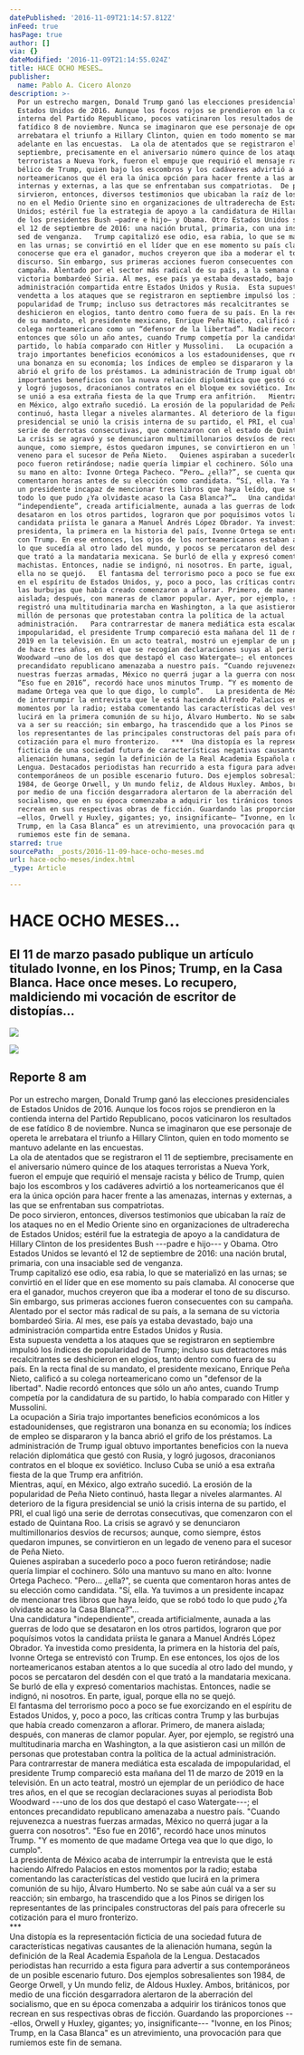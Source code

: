 ```yaml
---
datePublished: '2016-11-09T21:14:57.812Z'
inFeed: true
hasPage: true
author: []
via: {}
dateModified: '2016-11-09T21:14:55.024Z'
title: HACE OCHO MESES…
publisher:
  name: Pablo A. Cicero Alonzo
description: >-
  Por un estrecho margen, Donald Trump ganó las elecciones presidenciales de
  Estados Unidos de 2016. Aunque los focos rojos se prendieron en la contienda
  interna del Partido Republicano, pocos vaticinaron los resultados de ese
  fatídico 8 de noviembre. Nunca se imaginaron que ese personaje de opereta le
  arrebatara el triunfo a Hillary Clinton, quien en todo momento se mantuvo
  adelante en las encuestas.  La ola de atentados que se registraron el 11 de
  septiembre, precisamente en el aniversario número quince de los ataques
  terroristas a Nueva York, fueron el empuje que requirió el mensaje racista y
  bélico de Trump, quien bajo los escombros y los cadáveres advirtió a los
  norteamericanos que él era la única opción para hacer frente a las amenazas,
  internas y externas, a las que se enfrentaban sus compatriotas.  De poco
  sirvieron, entonces, diversos testimonios que ubicaban la raíz de los ataques
  no en el Medio Oriente sino en organizaciones de ultraderecha de Estados
  Unidos; estéril fue la estrategia de apoyo a la candidatura de Hillary Clinton
  de los presidentes Bush —padre e hijo— y Obama. Otro Estados Unidos se levantó
  el 12 de septiembre de 2016: una nación brutal, primaria, con una insaciable
  sed de venganza.   Trump capitalizó ese odio, esa rabia, lo que se materializó
  en las urnas; se convirtió en el líder que en ese momento su país clamaba. Al
  conocerse que era el ganador, muchos creyeron que iba a moderar el tono de su
  discurso. Sin embargo, sus primeras acciones fueron consecuentes con su
  campaña. Alentado por el sector más radical de su país, a la semana de su
  victoria bombardeó Siria. Al mes, ese país ya estaba devastado, bajo una
  administración compartida entre Estados Unidos y Rusia.  Esta supuesta
  vendetta a los ataques que se registraron en septiembre impulsó los índices de
  popularidad de Trump; incluso sus detractores más recalcitrantes se
  deshicieron en elogios, tanto dentro como fuera de su país. En la recta final
  de su mandato, el presidente mexicano, Enrique Peña Nieto, calificó a su
  colega norteamericano como un “defensor de la libertad”. Nadie recordó
  entonces que sólo un año antes, cuando Trump competía por la candidatura de su
  partido, lo había comparado con Hitler y Mussolini.   La ocupación a Siria
  trajo importantes beneficios económicos a los estadounidenses, que registraron
  una bonanza en su economía; los índices de empleo se dispararon y la banca
  abrió el grifo de los préstamos. La administración de Trump igual obtuvo
  importantes beneficios con la nueva relación diplomática que gestó con Rusia,
  y logró jugosos, draconianos contratos en el bloque ex soviético. Incluso Cuba
  se unió a esa extraña fiesta de la que Trump era anfitrión.   Mientras, aquí,
  en México, algo extraño sucedió. La erosión de la popularidad de Peña Nieto
  continuó, hasta llegar a niveles alarmantes. Al deterioro de la figura
  presidencial se unió la crisis interna de su partido, el PRI, el cual ligó una
  serie de derrotas consecutivas, que comenzaron con el estado de Quintana Roo.
  La crisis se agravó y se denunciaron multimillonarios desvíos de recursos;
  aunque, como siempre, éstos quedaron impunes, se convirtieron en un legado de
  veneno para el sucesor de Peña Nieto.   Quienes aspiraban a sucederlo poco a
  poco fueron retirándose; nadie quería limpiar el cochinero. Sólo una mantuvo
  su mano en alto: Ivonne Ortega Pacheco. “Pero… ¿ella?”, se cuenta que
  comentaron horas antes de su elección como candidata. “Sí, ella. Ya tuvimos a
  un presidente incapaz de mencionar tres libros que haya leído, que se robó
  todo lo que pudo ¿Ya olvidaste acaso la Casa Blanca?”…   Una candidatura
  “independiente”, creada artificialmente, aunada a las guerras de lodo que se
  desataron en los otros partidos, lograron que por poquísimos votos la
  candidata priísta le ganara a Manuel Andrés López Obrador. Ya investida como
  presidenta, la primera en la historia del país, Ivonne Ortega se entrevistó
  con Trump. En ese entonces, los ojos de los norteamericanos estaban atentos a
  lo que sucedía al otro lado del mundo, y pocos se percataron del desdén con el
  que trató a la mandataria mexicana. Se burló de ella y expresó comentarios
  machistas. Entonces, nadie se indignó, ni nosotros. En parte, igual, porque
  ella no se quejó.   El fantasma del terrorismo poco a poco se fue exorcizando
  en el espíritu de Estados Unidos, y, poco a poco, las críticas contra Trump y
  las burbujas que había creado comenzaron a aflorar. Primero, de manera
  aislada; después, con maneras de clamor popular. Ayer, por ejemplo, se
  registró una multitudinaria marcha en Washington, a la que asistieron casi un
  millón de personas que protestaban contra la política de la actual
  administración.   Para contrarrestar de manera mediática esta escalada de
  impopularidad, el presidente Trump compareció esta mañana del 11 de marzo de
  2019 en la televisión. En un acto teatral, mostró un ejemplar de un periódico
  de hace tres años, en el que se recogían declaraciones suyas al periodista Bob
  Woodward —uno de los dos que destapó el caso Watergate—; el entonces
  precandidato republicano amenazaba a nuestro país. “Cuando rejuvenezca a
  nuestras fuerzas armadas, México no querrá jugar a la guerra con nosotros”.
  “Eso fue en 2016”, recordó hace unos minutos Trump. “Y es momento de que
  madame Ortega vea que lo que digo, lo cumplo”.   La presidenta de México acaba
  de interrumpir la entrevista que le está haciendo Alfredo Palacios en estos
  momentos por la radio; estaba comentando las características del vestido que
  lucirá en la primera comunión de su hijo, Álvaro Humberto. No se sabe aún cuál
  va a ser su reacción; sin embargo, ha trascendido que a los Pinos se dirigen
  los representantes de las principales constructoras del país para ofrecerle su
  cotización para el muro fronterizo.   ***  Una distopía es la representación
  ficticia de una sociedad futura de características negativas causantes de la
  alienación humana, según la definición de la Real Academia Española de la
  Lengua. Destacados periodistas han recurrido a esta figura para advertir a sus
  contemporáneos de un posible escenario futuro. Dos ejemplos sobresalientes son
  1984, de George Orwell, y Un mundo feliz, de Aldous Huxley. Ambos, británicos,
  por medio de una ficción desgarradora alertaron de la aberración del
  socialismo, que en su época comenzaba a adquirir los tiránicos tonos que
  recrean en sus respectivas obras de ficción. Guardando las proporciones
  —ellos, Orwell y Huxley, gigantes; yo, insignificante— “Ivonne, en los Pinos;
  Trump, en la Casa Blanca” es un atrevimiento, una provocación para que
  rumiemos este fin de semana.
starred: true
sourcePath: _posts/2016-11-09-hace-ocho-meses.md
url: hace-ocho-meses/index.html
_type: Article

---
```

# HACE OCHO MESES...

## El 11 de marzo pasado publique un artículo titulado Ivonne, en los Pinos; Trump, en la Casa Blanca. Hace once meses. Lo recupero, maldiciendo mi vocación de escritor de distopías...
![](https://the-grid-user-content.s3-us-west-2.amazonaws.com/6ec5ec42-9f91-4fd6-9098-12f2f4ba5577.jpg)

<article style=""><img src="https://s3-us-west-2.amazonaws.com/the-grid-img/p/7be7e857b2ebb357dfd424882fdf709fcde6bc9c.jpg" /><h1>Reporte 8 am</h1></article>

Por un estrecho margen, Donald Trump ganó las elecciones presidenciales de Estados Unidos de 2016\. Aunque los focos rojos se prendieron en la contienda interna del Partido Republicano, pocos vaticinaron los resultados de ese fatídico 8 de noviembre. Nunca se imaginaron que ese personaje de opereta le arrebatara el triunfo a Hillary Clinton, quien en todo momento se mantuvo adelante en las encuestas.  
La ola de atentados que se registraron el 11 de septiembre, precisamente en el aniversario número quince de los ataques terroristas a Nueva York, fueron el empuje que requirió el mensaje racista y bélico de Trump, quien bajo los escombros y los cadáveres advirtió a los norteamericanos que él era la única opción para hacer frente a las amenazas, internas y externas, a las que se enfrentaban sus compatriotas.  
De poco sirvieron, entonces, diversos testimonios que ubicaban la raíz de los ataques no en el Medio Oriente sino en organizaciones de ultraderecha de Estados Unidos; estéril fue la estrategia de apoyo a la candidatura de Hillary Clinton de los presidentes Bush ---padre e hijo--- y Obama. Otro Estados Unidos se levantó el 12 de septiembre de 2016: una nación brutal, primaria, con una insaciable sed de venganza.   
Trump capitalizó ese odio, esa rabia, lo que se materializó en las urnas; se convirtió en el líder que en ese momento su país clamaba. Al conocerse que era el ganador, muchos creyeron que iba a moderar el tono de su discurso. Sin embargo, sus primeras acciones fueron consecuentes con su campaña. Alentado por el sector más radical de su país, a la semana de su victoria bombardeó Siria. Al mes, ese país ya estaba devastado, bajo una administración compartida entre Estados Unidos y Rusia.  
Esta supuesta vendetta a los ataques que se registraron en septiembre impulsó los índices de popularidad de Trump; incluso sus detractores más recalcitrantes se deshicieron en elogios, tanto dentro como fuera de su país. En la recta final de su mandato, el presidente mexicano, Enrique Peña Nieto, calificó a su colega norteamericano como un "defensor de la libertad". Nadie recordó entonces que sólo un año antes, cuando Trump competía por la candidatura de su partido, lo había comparado con Hitler y Mussolini.   
La ocupación a Siria trajo importantes beneficios económicos a los estadounidenses, que registraron una bonanza en su economía; los índices de empleo se dispararon y la banca abrió el grifo de los préstamos. La administración de Trump igual obtuvo importantes beneficios con la nueva relación diplomática que gestó con Rusia, y logró jugosos, draconianos contratos en el bloque ex soviético. Incluso Cuba se unió a esa extraña fiesta de la que Trump era anfitrión.   
Mientras, aquí, en México, algo extraño sucedió. La erosión de la popularidad de Peña Nieto continuó, hasta llegar a niveles alarmantes. Al deterioro de la figura presidencial se unió la crisis interna de su partido, el PRI, el cual ligó una serie de derrotas consecutivas, que comenzaron con el estado de Quintana Roo. La crisis se agravó y se denunciaron multimillonarios desvíos de recursos; aunque, como siempre, éstos quedaron impunes, se convirtieron en un legado de veneno para el sucesor de Peña Nieto.   
Quienes aspiraban a sucederlo poco a poco fueron retirándose; nadie quería limpiar el cochinero. Sólo una mantuvo su mano en alto: Ivonne Ortega Pacheco. "Pero... ¿ella?", se cuenta que comentaron horas antes de su elección como candidata. "Sí, ella. Ya tuvimos a un presidente incapaz de mencionar tres libros que haya leído, que se robó todo lo que pudo ¿Ya olvidaste acaso la Casa Blanca?"...   
Una candidatura "independiente", creada artificialmente, aunada a las guerras de lodo que se desataron en los otros partidos, lograron que por poquísimos votos la candidata priísta le ganara a Manuel Andrés López Obrador. Ya investida como presidenta, la primera en la historia del país, Ivonne Ortega se entrevistó con Trump. En ese entonces, los ojos de los norteamericanos estaban atentos a lo que sucedía al otro lado del mundo, y pocos se percataron del desdén con el que trató a la mandataria mexicana. Se burló de ella y expresó comentarios machistas. Entonces, nadie se indignó, ni nosotros. En parte, igual, porque ella no se quejó.   
El fantasma del terrorismo poco a poco se fue exorcizando en el espíritu de Estados Unidos, y, poco a poco, las críticas contra Trump y las burbujas que había creado comenzaron a aflorar. Primero, de manera aislada; después, con maneras de clamor popular. Ayer, por ejemplo, se registró una multitudinaria marcha en Washington, a la que asistieron casi un millón de personas que protestaban contra la política de la actual administración.   
Para contrarrestar de manera mediática esta escalada de impopularidad, el presidente Trump compareció esta mañana del 11 de marzo de 2019 en la televisión. En un acto teatral, mostró un ejemplar de un periódico de hace tres años, en el que se recogían declaraciones suyas al periodista Bob Woodward ---uno de los dos que destapó el caso Watergate---; el entonces precandidato republicano amenazaba a nuestro país. "Cuando rejuvenezca a nuestras fuerzas armadas, México no querrá jugar a la guerra con nosotros". "Eso fue en 2016", recordó hace unos minutos Trump. "Y es momento de que madame Ortega vea que lo que digo, lo cumplo".   
La presidenta de México acaba de interrumpir la entrevista que le está haciendo Alfredo Palacios en estos momentos por la radio; estaba comentando las características del vestido que lucirá en la primera comunión de su hijo, Álvaro Humberto. No se sabe aún cuál va a ser su reacción; sin embargo, ha trascendido que a los Pinos se dirigen los representantes de las principales constructoras del país para ofrecerle su cotización para el muro fronterizo.   
\*\*\*  
Una distopía es la representación ficticia de una sociedad futura de características negativas causantes de la alienación humana, según la definición de la Real Academia Española de la Lengua. Destacados periodistas han recurrido a esta figura para advertir a sus contemporáneos de un posible escenario futuro. Dos ejemplos sobresalientes son 1984, de George Orwell, y Un mundo feliz, de Aldous Huxley. Ambos, británicos, por medio de una ficción desgarradora alertaron de la aberración del socialismo, que en su época comenzaba a adquirir los tiránicos tonos que recrean en sus respectivas obras de ficción. Guardando las proporciones ---ellos, Orwell y Huxley, gigantes; yo, insignificante--- "Ivonne, en los Pinos; Trump, en la Casa Blanca" es un atrevimiento, una provocación para que rumiemos este fin de semana.